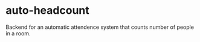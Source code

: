 # auto-headcount
Backend for an automatic attendence system that counts number of people in a room.
